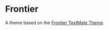 # Frontier

A theme based on the [Frontier TextMate Theme](http://colorsublime.com/theme/Frontier).
